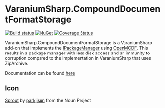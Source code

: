 # VaraniumSharp.CompoundDocumentFormatStorage

[![Build status](https://ci.appveyor.com/api/projects/status/i5l1vsfd4407q0e1/branch/master?svg=true)](https://ci.appveyor.com/project/DeadlyEmbrace/varaniumsharp-compounddocumentformatstorage/branch/master)
[![NuGet](https://img.shields.io/nuget/v/VaraniumSharp.CompoundDocumentFormatStorage.svg)](https://www.nuget.org/packages/VaraniumSharp/)
[![Coverage Status](https://coveralls.io/repos/github/NinetailLabs/VaraniumSharp.CompoundDocumentFormatStorage/badge.svg?branch=master)](https://coveralls.io/github/NinetailLabs/VaraniumSharp.Discord?branch=master)

VaraniumSharp.CompoundDocumentFormatStorage is a VaraniumSharp add-on that implements the [IPackageManager](https://ninetaillabs.github.io/VaraniumSharp/api/VaraniumSharp.Interfaces.Collections.IPackageManager.html) using [OpenMCDF](http://openmcdf.sourceforge.net/). This results in a package manager with less disk access and an immunity to corruption compared to the implementation in VaraniumSharp that uses ZipArchive.

Documentation can be found [here](https://ninetaillabs.github.io/VaraniumSharp.CompoundDocumentFormatStorage/)

## Icon
[Sprout](https://thenounproject.com/term/sprout/607325/) by [parkjisun](https://thenounproject.com/naripuru/) from the Noun Project 